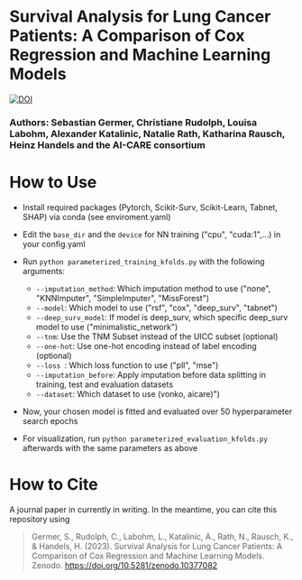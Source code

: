# Survival Analysis for Lung Cancer Patients: A Comparison of Cox Regression and Machine Learning Models 

[![DOI](https://zenodo.org/badge/DOI/10.5281/zenodo.10377082.svg)](https://doi.org/10.5281/zenodo.10377082)


### Authors: Sebastian Germer, Christiane Rudolph, Louisa Labohm, Alexander Katalinic, Natalie Rath, Katharina Rausch, Heinz Handels and the AI-CARE consortium

# How to Use
- Install required packages (Pytorch, Scikit-Surv, Scikit-Learn, Tabnet, SHAP) via conda (see enviroment.yaml)
- Edit the ```base_dir``` and the ```device``` for NN training ("cpu", "cuda:1",...) in your config.yaml
- Run ```python parameterized_training_kfolds.py``` with the following arguments:
  - ```--imputation_method```: Which imputation method to use ("none", "KNNImputer", "SimpleImputer", "MissForest")
  - ```--model```: Which model to use ("rsf", "cox", "deep_surv", "tabnet")
  - ```--deep_surv_model```: If model is deep_surv, which specific deep_surv model to use ("minimalistic_network")
  - ```--tnm```: Use the TNM Subset instead of the UICC subset (optional)
  - ```--one-hot```: Use one-hot encoding instead of label encoding (optional)
  - ```--loss ```: Which loss function to use ("pll", "mse")
  - ```--imputation_before```: Apply imputation before data splitting in training, test and evaluation datasets
  - ```--dataset```: Which dataset to use (vonko, aicare)")


- Now, your chosen model is fitted and evaluated over 50 hyperparameter search epochs

- For visualization, run ```python parameterized_evaluation_kfolds.py``` afterwards with the same parameters as above

# How to Cite
A journal paper in currently in writing. In the meantime, you can cite this repository using
> Germer, S., Rudolph, C., Labohm, L., Katalinic, A., Rath, N., Rausch, K., & Handels, H. (2023). Survival Analysis for Lung Cancer Patients: A Comparison of Cox Regression and Machine Learning Models. Zenodo. https://doi.org/10.5281/zenodo.10377082

